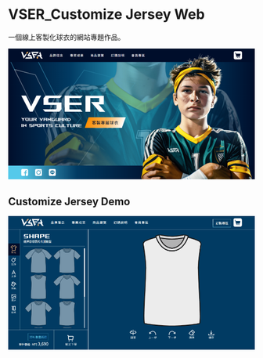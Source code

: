 # VSER_Customize Jersey Web

一個線上客製化球衣的網站專題作品。

[![VSER](images/indexImg.png)](https://aria-hawa.github.io/customizeJersey/)

## Customize Jersey Demo
[![VSER](images/indexGif.gif)](https://aria-hawa.github.io/customizeJersey/customize-React.html)


